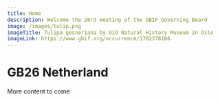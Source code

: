 ```yaml
---
title: Home
description: Welcome the 26rd meeting of the GBIF Governing Board 
image: /images/tulip.png
imageTitle: Tulipa gesneriana by UiO Natural History Museum in Oslo
imageLink: https://www.gbif.org/occurrence/1702378186
---
```


# GB26 Netherland 

More content to come

